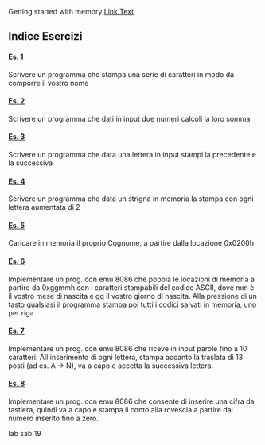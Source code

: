 Getting started with memory
[Link Text](Save%20input%20in%20memory.asm)

## Indice Esercizi
#### [Es. 1](Es%201%20-%20Nome.asm)
Scrivere un programma che stampa una serie di caratteri in modo da comporre il vostro nome
#### [Es. 2](Es%202%20-%20Somma.asm)
Scrivere un programma che dati in input due numeri calcoli la loro somma
#### [Es. 3](Es%203%20-%20PrecedenteSuccessivo.asm)
Scrivere un programma che data una lettera in input stampi la precedente e la successiva
#### [Es. 4](Es%204%20-%20Rot2.asm)
Scrivere un programma che data un strigna in memoria la stampa con ogni lettera aumentata di 2
#### [Es. 5](Es%205%20-%20Cognome.asm)
Caricare in memoria il proprio Cognome, a partire dalla locazione 0x0200h
#### [Es. 6](Es%206%20-%20ASCII.asm)
Implementare un prog. con emu 8086 che popola le locazioni di memoria a partire da 0xggmmh con i caratteri stampabili del codice ASCII, dove mm è il vostro mese di nascita e gg il vostro giorno di nascita. Alla pressione di un tasto qualsiasi il programma stampa poi tutti i codici salvati in memoria, uno per riga.
#### [Es. 7](Es%207%20-%20ROT13.asm)
Implementare un prog. con emu 8086 che riceve in input parole fino a 10 caratteri. All'inserimento di ogni lettera, stampa accanto la traslata di 13 posti (ad es. A -> N), va a capo e accetta la successiva lettera. 
#### [Es. 8](Es%208%20-%20Countdown.asm)
Implementare un prog. con emu 8086 che consente di inserire una cifra da tastiera, quindi va a capo e stampa il conto alla rovescia a partire dal numero inserito fino a zero.



lab sab 19
